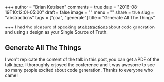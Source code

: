 +++
author = "Brian Ketelsen"
comments = true
date = "2016-08-19T10:12:01-05:00"
draft = false
image = ""
menu = ""
share = true
slug = "abstractions"
tags = ["goa", "generate"]
title = "Generate All The Things"

+++
I had the pleasure of speaking at [abstractions](http://abstractions.io) about code generation and using a design as your Single Source of Truth.
<!--more-->
## Generate All The Things 
I won't replicate the content of the talk in this post, you can get a PDF of the talk [here](/talks/2016-10-19-abstractions.pdf).  I thoroughly enjoyed the conference and it was awesome to see so many people excited about code generation.  Thanks to everyone who came!
